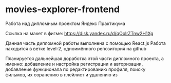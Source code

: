 # movies-explorer-frontend

Работа над дипломным проектом Яндекс Практикума

Ссылка на макет в фигме: https://disk.yandex.ru/d/qOolrZTnw2H1Xg

Данная часть дипломной работы выполнена с помощью React.js
Работа находится в ветке level-2, одноимённого репозитория на github

Планируется дальнейшая доработка этой части дипломного проекта, а именно: добавление и настройка регистрации и авторизации,
добавление функционала по редактированию профиля, поиску фильмов, их соранению в плейлист и удалению из
